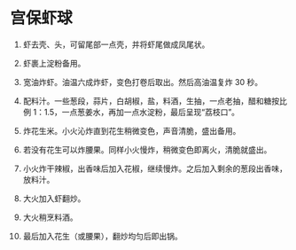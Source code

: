 # 宫保虾球

1. 虾去壳、头，可留尾部一点壳，并将虾尾做成凤尾状。

2. 虾裹上淀粉备用。

3. 宽油炸虾。油温六成炸虾，变色打卷后取出。然后高油温复炸 30 秒。

4. 配料汁。一些葱段，蒜片，白胡椒，盐，料酒，生抽，一点老抽，醋和糖按比例 1：1.5，一点葱姜水，再加一点水淀粉，最后呈现“荔枝口”。

6. 炸花生米。小火沁炸直到花生稍微变色，声音清脆，盛出备用。

7. 若没有花生可以炸腰果。同样小火慢炸，稍微变色即离火，清脆就盛出。

8. 小火炸干辣椒，出香味后加入花椒，继续慢炸。之后加入剩余的葱段出香味，放料汁。

9. 大火加入虾翻炒。

10. 大火稍烹料酒。

11. 最后加入花生（或腰果），翻炒均匀后即出锅。
